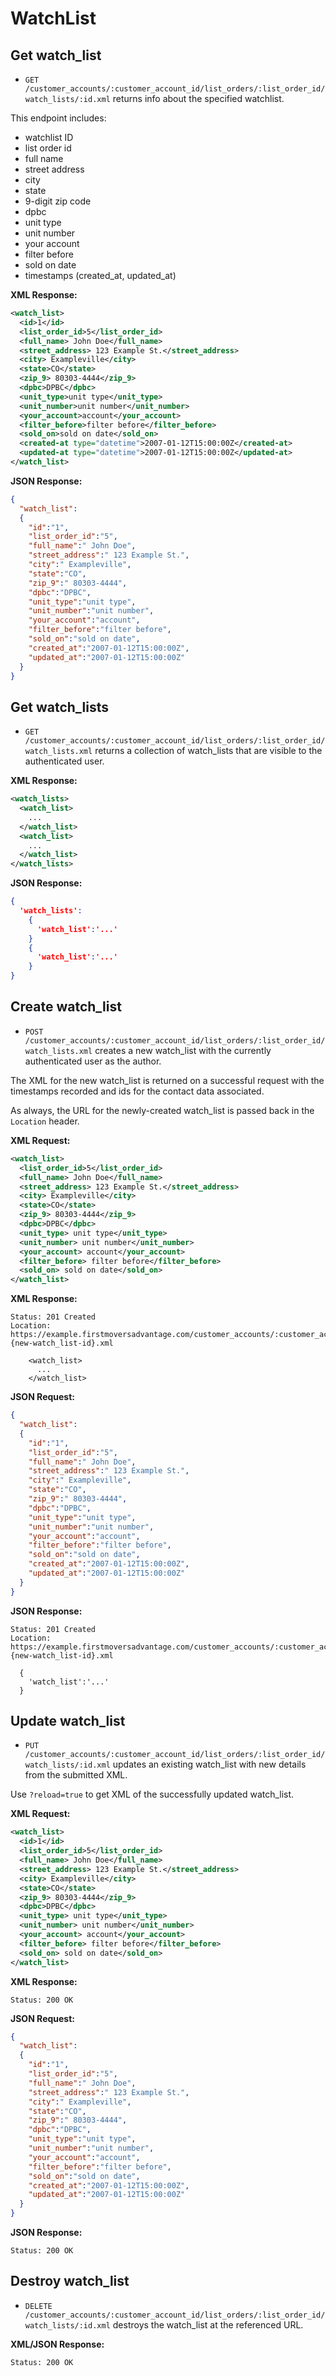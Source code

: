 <!-- 
    customer_account_list_order_watch_lists GET    
            /customer_accounts/:customer_account_id/list_orders/:list_order_id/watch_lists(.:format)  watch_lists#index
                                            POST   
            /customer_accounts/:customer_account_id/list_orders/:list_order_id/watch_lists(.:format)  watch_lists#create
 new_customer_account_list_order_watch_list GET    
            /customer_accounts/:customer_account_id/list_orders/:list_order_id/watch_lists/new(.:format)  watch_lists#new
edit_customer_account_list_order_watch_list GET    
            /customer_accounts/:customer_account_id/list_orders/:list_order_id/watch_lists/:id/edit(.:format) watch_lists#edit
     customer_account_list_order_watch_list GET    
            /customer_accounts/:customer_account_id/list_orders/:list_order_id/watch_lists/:id(.:format)  watch_lists#show
                                            PUT    
            /customer_accounts/:customer_account_id/list_orders/:list_order_id/watch_lists/:id(.:format)  watch_lists#update
                                            DELETE 
            /customer_accounts/:customer_account_id/list_orders/:list_order_id/watch_lists/:id(.:format)  watch_lists#destroy
 -->
WatchList
================

Get watch_list
-----------

* `GET /customer_accounts/:customer_account_id/list_orders/:list_order_id/watch_lists/:id.xml` returns info about the specified watchlist.

This endpoint includes:

* watchlist ID
* list order id
* full name
* street address
* city
* state
* 9-digit zip code
* dpbc
* unit type
* unit number
* your account
* filter before
* sold on date
* timestamps (created_at, updated_at)


**XML Response:**

``` xml
<watch_list>
  <id>1</id>
  <list_order_id>5</list_order_id>
  <full_name> John Doe</full_name>
  <street_address> 123 Example St.</street_address>
  <city> Exampleville</city>
  <state>CO</state>
  <zip_9> 80303-4444</zip_9>
  <dpbc>DPBC</dpbc>
  <unit_type>unit type</unit_type>
  <unit_number>unit number</unit_number>
  <your_account>account</your_account>
  <filter_before>filter before</filter_before>
  <sold_on>sold on date</sold_on>
  <created-at type="datetime">2007-01-12T15:00:00Z</created-at>
  <updated-at type="datetime">2007-01-12T15:00:00Z</updated-at>
</watch_list>
```

**JSON Response:**

``` json
{
  "watch_list":
  {
    "id":"1",
    "list_order_id":"5",
    "full_name":" John Doe",
    "street_address":" 123 Example St.",
    "city":" Exampleville",
    "state":"CO",
    "zip_9":" 80303-4444",
    "dpbc":"DPBC",
    "unit_type":"unit type",
    "unit_number":"unit number",
    "your_account":"account",
    "filter_before":"filter before",
    "sold_on":"sold on date",
    "created_at":"2007-01-12T15:00:00Z",
    "updated_at":"2007-01-12T15:00:00Z"
  }
}
```

Get watch_lists
-------------

* `GET /customer_accounts/:customer_account_id/list_orders/:list_order_id/watch_lists.xml` returns a collection of watch_lists that are visible to the authenticated user.

**XML Response:**

``` xml
<watch_lists>
  <watch_list>
    ...
  </watch_list>
  <watch_list>
    ...
  </watch_list>
</watch_lists>
```

**JSON Response:**

``` json
{
  'watch_lists':
    {
      'watch_list':'...'
    }
    {
      'watch_list':'...'
    }
}
```

Create watch_list
--------------

* `POST /customer_accounts/:customer_account_id/list_orders/:list_order_id/watch_lists.xml` creates a new watch_list with the currently authenticated user as the author.

The XML for the new watch_list is returned on a successful request with the timestamps recorded and ids for the contact data associated.

As always, the URL for the newly-created watch_list is passed back in the `Location` header.

**XML Request:**

``` xml
<watch_list>
  <list_order_id>5</list_order_id>
  <full_name> John Doe</full_name>
  <street_address> 123 Example St.</street_address>
  <city> Exampleville</city>
  <state>CO</state>
  <zip_9> 80303-4444</zip_9>
  <dpbc>DPBC</dpbc>
  <unit_type> unit type</unit_type>
  <unit_number> unit number</unit_number>
  <your_account> account</your_account>
  <filter_before> filter before</filter_before>
  <sold_on> sold on date</sold_on>
</watch_list>
```

**XML Response:**

    Status: 201 Created
    Location: https://example.firstmoversadvantage.com/customer_accounts/:customer_account_id/list_orders/:list_order_id/watch_lists/#{new-watch_list-id}.xml

```
    <watch_list>
      ...
    </watch_list>
```

**JSON Request:**

``` json
{
  "watch_list":
  {
    "id":"1",
    "list_order_id":"5",
    "full_name":" John Doe",
    "street_address":" 123 Example St.",
    "city":" Exampleville",
    "state":"CO",
    "zip_9":" 80303-4444",
    "dpbc":"DPBC",
    "unit_type":"unit type",
    "unit_number":"unit number",
    "your_account":"account",
    "filter_before":"filter before",
    "sold_on":"sold on date",
    "created_at":"2007-01-12T15:00:00Z",
    "updated_at":"2007-01-12T15:00:00Z"
  }
}
```


**JSON Response:**

    Status: 201 Created
    Location: https://example.firstmoversadvantage.com/customer_accounts/:customer_account_id/list_orders/:list_order_id/watch_lists/#{new-watch_list-id}.xml

```
  {
    'watch_list':'...'
  }
```

Update watch_list
--------------

* `PUT /customer_accounts/:customer_account_id/list_orders/:list_order_id/watch_lists/:id.xml` updates an existing watch_list with new details from the submitted XML.

Use `?reload=true` to get XML of the successfully updated watch_list.

**XML Request:**

``` xml
<watch_list>
  <id>1</id>
  <list_order_id>5</list_order_id>
  <full_name> John Doe</full_name>
  <street_address> 123 Example St.</street_address>
  <city> Exampleville</city>
  <state>CO</state>
  <zip_9> 80303-4444</zip_9>
  <dpbc>DPBC</dpbc>
  <unit_type> unit type</unit_type>
  <unit_number> unit number</unit_number>
  <your_account> account</your_account>
  <filter_before> filter before</filter_before>
  <sold_on> sold on date</sold_on>
</watch_list>
```

**XML Response:**

    Status: 200 OK


**JSON Request:**

``` json
{
  "watch_list":
  {
    "id":"1",
    "list_order_id":"5",
    "full_name":" John Doe",
    "street_address":" 123 Example St.",
    "city":" Exampleville",
    "state":"CO",
    "zip_9":" 80303-4444",
    "dpbc":"DPBC",
    "unit_type":"unit type",
    "unit_number":"unit number",
    "your_account":"account",
    "filter_before":"filter before",
    "sold_on":"sold on date",
    "created_at":"2007-01-12T15:00:00Z",
    "updated_at":"2007-01-12T15:00:00Z"
  }
}
```

**JSON Response:**

    Status: 200 OK

Destroy watch_list
---------------

* `DELETE /customer_accounts/:customer_account_id/list_orders/:list_order_id/watch_lists/:id.xml` destroys the watch_list at the referenced URL.

**XML/JSON Response:**

    Status: 200 OK